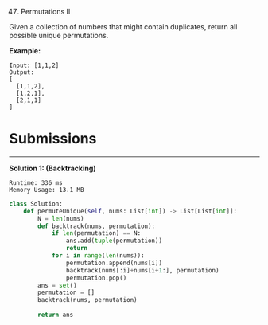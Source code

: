 47. Permutations II

Given a collection of numbers that might contain duplicates, return all possible unique permutations.

**Example:**
```
Input: [1,1,2]
Output:
[
  [1,1,2],
  [1,2,1],
  [2,1,1]
]
```

# Submissions
---
**Solution 1: (Backtracking)**
```
Runtime: 336 ms
Memory Usage: 13.1 MB
```
```python
class Solution:
    def permuteUnique(self, nums: List[int]) -> List[List[int]]:
        N = len(nums)
        def backtrack(nums, permutation):
            if len(permutation) == N:
                ans.add(tuple(permutation))
                return
            for i in range(len(nums)):
                permutation.append(nums[i])
                backtrack(nums[:i]+nums[i+1:], permutation)
                permutation.pop()
        ans = set()
        permutation = []
        backtrack(nums, permutation)
        
        return ans
```